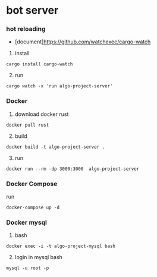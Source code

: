 # bot server

### hot reloading

- [document]<https://github.com/watchexec/cargo-watch>

1. install

```
cargo install cargo-watch
```

2. run

```
cargo watch -x 'run algo-project-server'
```

### Docker

1. download docker rust

```
docker pull rust
```

2. build

```
docker build -t algo-project-server .
```

3. run

```
docker run --rm -dp 3000:3000  algo-project-server
```

### Docker Compose

run

```
docker-compose up -d
```

### Docker mysql

1. bash

```
docker exec -i -t algo-project-mysql bash
```

2. login in mysql bash

```
mysql -u root -p
```
